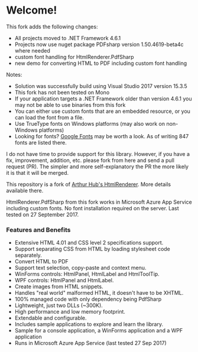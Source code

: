 Welcome!
=============

This fork adds the following changes:
* All projects moved to .NET Framework 4.6.1
* Projects now use nuget package PDFsharp version 1.50.4619-beta4c where needed
* custom font handling for HtmlRenderer.PdfSharp
* new demo for converting HTML to PDF including custom font handling

Notes:
* Solution was successfully build using Visual Studio 2017 version 15.3.5
* This fork has not been tested on Mono
* If your application targets a .NET Framework older than version 4.6.1 you may not be able to use binaries from this fork
* You can either use custom fonts that are an embedded resource, or you can load the font from a file.
* Use TrueType fonts on Windows platforms (may also work on non-Windows platforms)
* Looking for fonts? [Google Fonts](https://fonts.google.com) may be worth a look. As of writing 847 fonts are listed there.

I do not have time to provide support for this library. However, if you have a fix, improvement, addition, etc. please fork from here and send a pull request (PR). The simpler and more self-explanatory the PR the more likely it is that it will be merged.

This repository is a fork of [Arthur Hub's HtmlRenderer](https://github.com/ArthurHub/HTML-Renderer). More details available there.

HtmlRenderer.PdfSharp from this fork works in Microsoft Azure App Service including custom fonts. No font installation required on the server. Last tested on 27 September 2017.

### Features and Benefits
* Extensive HTML 4.01 and CSS level 2 specifications support.
* Support separating CSS from HTML by loading stylesheet code separately.
* Convert HTML to PDF
* Support text selection, copy-paste and context menu.
* WinForms controls: HtmlPanel, HtmlLabel and HtmlToolTip.
* WPF controls: HtmlPanel and HtmlLabel.
* Create images from HTML snippets.
* Handles "real world" malformed HTML, it doesn't have to be XHTML.
* 100% managed code with only dependency being PdfSharp
* Lightweight, just two DLLs (~300K).
* High performance and low memory footprint.
* Extendable and configurable.
* Includes sample applications to explore and learn the library.
* Sample for a console application, a WinForms application and a WPF application 
* Runs in Microsoft Azure App Service (last tested 27 Sep 2017)
